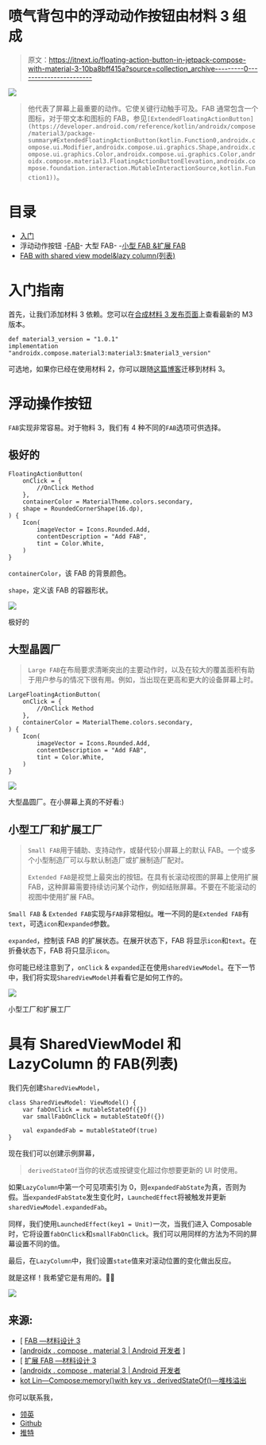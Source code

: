 # 喷气背包中的浮动动作按钮由材料 3 组成

> 原文：<https://itnext.io/floating-action-button-in-jetpack-compose-with-material-3-10ba8bff415a?source=collection_archive---------0----------------------->

![](img/a1c5f32c55fe83cdb0f094bd9f6c5aab.png)

> 他代表了屏幕上最重要的动作。它使关键行动触手可及。FAB 通常包含一个图标，对于带文本和图标的 FAB，参见`[ExtendedFloatingActionButton](https://developer.android.com/reference/kotlin/androidx/compose/material3/package-summary#ExtendedFloatingActionButton(kotlin.Function0,androidx.compose.ui.Modifier,androidx.compose.ui.graphics.Shape,androidx.compose.ui.graphics.Color,androidx.compose.ui.graphics.Color,androidx.compose.material3.FloatingActionButtonElevation,androidx.compose.foundation.interaction.MutableInteractionSource,kotlin.Function1))`。

# 目录

*   [入门](#714f)
*   浮动动作按钮
    -[FAB](#c409)-
    大型 FAB-
    -[小型 FAB &扩展 FAB](#866b)
*   [FAB with shared view model&lazy column(列表)](#d457)

# 入门指南

首先，让我们添加材料 3 依赖。您可以在[合成材料 3 发布页面](https://developer.android.com/jetpack/androidx/releases/compose-material3)上查看最新的 M3 版本。

```
def material3_version = "1.0.1"
implementation "androidx.compose.material3:material3:$material3_version"
```

可选地，如果你已经在使用材料 2，你可以跟随[这篇博客](https://material.io/blog/migrating-material-3)迁移到材料 3。

# 浮动操作按钮

`FAB`实现非常容易。对于物料 3，我们有 4 种不同的`FAB`选项可供选择。

## 极好的

```
FloatingActionButton(
    onClick = {
        //OnClick Method
    },
    containerColor = MaterialTheme.colors.secondary,
    shape = RoundedCornerShape(16.dp),
) {
    Icon(
        imageVector = Icons.Rounded.Add,
        contentDescription = "Add FAB",
        tint = Color.White,
    )
}
```

`containerColor`，该 FAB 的背景颜色。

`shape`，定义该 FAB 的容器形状。

![](img/10686b6afd2f26202a2489c5eac120e6.png)

极好的

## 大型晶圆厂

> `Large FAB`在布局要求清晰突出的主要动作时，以及在较大的覆盖面积有助于用户参与的情况下很有用。例如，当出现在更高和更大的设备屏幕上时。

```
LargeFloatingActionButton(
    onClick = {
        //OnClick Method
    },
    containerColor = MaterialTheme.colors.secondary,
) {
    Icon(
        imageVector = Icons.Rounded.Add,
        contentDescription = "Add FAB",
        tint = Color.White,
    )
}
```

![](img/258c463f63fe50b6d1e2ba2a63dfc0b5.png)

大型晶圆厂。在小屏幕上真的不好看:)

## 小型工厂和扩展工厂

> `Small FAB`用于辅助、支持动作，或替代较小屏幕上的默认 FAB。一个或多个小型制造厂可以与默认制造厂或扩展制造厂配对。
> 
> `Extended FAB`是视觉上最突出的按钮。在具有长滚动视图的屏幕上使用扩展 FAB，这种屏幕需要持续访问某个动作，例如结账屏幕。不要在不能滚动的视图中使用扩展 FAB。

`Small FAB` & `Extended FAB`实现与`FAB`非常相似。唯一不同的是`Extended FAB`有`text`，可选`icon`和`expanded`参数。

`expanded`，控制该 FAB 的扩展状态。在展开状态下，FAB 将显示`icon`和`text`。在折叠状态下，FAB 将只显示`icon`。

你可能已经注意到了，`onClick` & `expanded`正在使用`sharedViewModel`。在下一节中，我们将实现`SharedViewModel`并看看它是如何工作的。

![](img/ee4a6eb6944132cb60b8977ee92e1557.png)

小型工厂和扩展工厂

# 具有 SharedViewModel 和 LazyColumn 的 FAB(列表)

我们先创建`SharedViewModel`，

```
class SharedViewModel: ViewModel() {
    var fabOnClick = mutableStateOf({})
    var smallFabOnClick = mutableStateOf({})

    val expandedFab = mutableStateOf(true)
}
```

现在我们可以创建示例屏幕，

> `derivedStateOf`当你的状态或按键变化超过你想要更新的 UI 时使用。

如果`LazyColumn`中第一个可见项索引为 0，则`expandedFabState`为真，否则为假。当`expandedFabState`发生变化时，`LaunchedEffect`将被触发并更新`sharedViewModel.expandedFab`。

同样，我们使用`LaunchedEffect(key1 = Unit)`一次，当我们进入 Composable 时，它将设置`fabOnClick`和`smallFabOnClick`。我们可以用同样的方法为不同的屏幕设置不同的值。

最后，在`LazyColumn`中，我们设置`state`值来对滚动位置的变化做出反应。

就是这样！我希望它是有用的。👋👋

![](img/f81b1889d4aa7cbc38fc6f31b5ec19f0.png)

## 来源:

*   [ [FAB —材料设计 3](https://m3.material.io/components/floating-action-button/overview)
*   [[androidx . compose . material 3 | Android 开发者](https://developer.android.com/reference/kotlin/androidx/compose/material3/package-summary#floatingactionbutton) ]
*   [ [扩展 FAB —材料设计 3](https://m3.material.io/components/extended-fab/overview)
*   [[androidx . compose . material 3 | Android 开发者](https://developer.android.com/reference/kotlin/androidx/compose/material3/package-summary#ExtendedFloatingActionButton(kotlin.Function0,androidx.compose.ui.Modifier,androidx.compose.ui.graphics.Shape,androidx.compose.ui.graphics.Color,androidx.compose.ui.graphics.Color,androidx.compose.material3.FloatingActionButtonElevation,androidx.compose.foundation.interaction.MutableInteractionSource,kotlin.Function1))
*   [kot Lin—Compose:memory()with key vs . derivedStateOf()—堆栈溢出](https://stackoverflow.com/questions/70144298/compose-remember-with-keys-vs-derivedstateof)

你可以联系我，

*   [领英](https://www.linkedin.com/in/burak-fidan/)
*   [Github](https://github.com/MrNtlu)
*   [推特](https://twitter.com/BurakFNtlu)